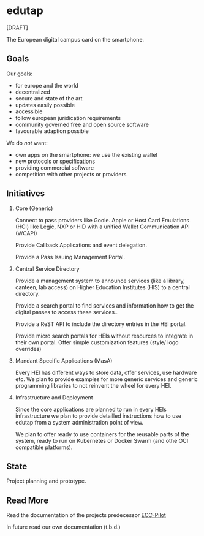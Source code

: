 # edutap

[DRAFT]

The European digital campus card on the smartphone.

## Goals

Our goals:

- for europe and the world
- decentralized
- secure and state of the art
- updates easily possible
- accessible
- follow european juridication requirements
- community governed free and open source software 
- favourable adaption possible

We do *not* want:

- own apps on the smartphone: we use the existing wallet
- new protocols or specifications
- providing commercial software
- competition with other projects or providers

## Initiatives

1. Core (Generic)
   
   Connect to pass providers like Goole. Apple or Host Card Emulations (HCI) like Legic, NXP or HID with a unified Wallet Communication API (WCAPI)

   Provide Callback Applications and event delegation. 

   Provide a Pass Issuing Management Portal.


2. Central Service Directory

   Provide a management system to announce services (like a library, canteen, lab access) on Higher Education Institutes (HIS) to a central directory.
   
   Provide a search portal to find services and information how to get the digital passes to access these services..

   Provide a ReST API to include the directory entries in the HEI portal.

   Provide micro search portals for HEIs without resources to integrate in their own portal. Offer simple customization features (style/ logo overrides)

3. Mandant Specific Applications (MasA)

   Every HEI has different ways to store data, offer services, use hardware etc. We plan to provide examples for more generic services and generic programming libraries to not reinvent the wheel for every HEI.

4. Infrastructure and Deployment

   Since the core applications are planned to run in every HEIs infrastructure we plan to provide detailled instructions how to use edutap from a system administration point of view.

   We plan to offer ready to use containers for the reusable parts of the system, ready to run on Kubernetes or Docker Swarm (and othe OCI compatible platforms).

## State

Project planning and prototype.

## Read More

Read the documentation of the projects predecessor [ECC-Pilot](https://ecc-pilot.github.io/documentation/)

In future read our own documentation (t.b.d.)




